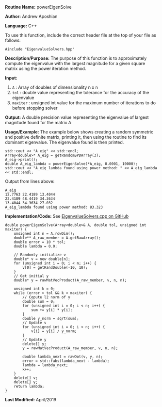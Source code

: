 **Routine Name:** powerEigenSolve

**Author:** Andrew Aposhian

**Language:** C++

To use this function, include the correct header file at the top of your file as follows:
```
#include "EigenvalueSolvers.hpp"
```

**Description/Purpose:** The purpose of this function is to approximately compute the eigenvalue with the largest magnitude for a given square matrix using the power iteration method.

**Input:**
1. `A` : Array of doubles of dimensionality n x n
2. `tol` : double value representing the tolerance for the accuracy of the eigenvalue
3. `maxiter` : unsigned int value for the maximum number of iterations to do before stopping solver

**Output:** A double precision value representing the eigenvalue of largest magnitude found for the matrix A

**Usage/Example:** The example below shows creating a random symmetric and positive definite matrix, printing it, then using the routine to find its dominant eigenvalue. The eigenvalue found is then printed.
```
std::cout << "A_eig" << std::endl;
Array<double>* A_eig = getRandomSPDArray(3);
A_eig->print();
double A_eig_lambda = powerEigenSolve(*A_eig, 0.0001, 10000);
std::cout << "A_eig_lambda found using power method: " << A_eig_lambda << std::endl;
```

Output from lines above:
```
A_eig
12.7763 22.4189 13.4044 
22.4189 48.4419 34.3634 
13.4044 34.3634 27.032 
A_eig_lambda found using power method: 83.323
```

**Implementation/Code:**
See [EigenvalueSolvers.cpp on GitHub](https://github.com/aposhiana/math5610/blob/master/src/lib/EigenvalueSolvers.cpp)
```
double powerEigenSolve(Array<double>& A, double tol, unsigned int maxiter) {
    unsigned int n = A.rowDim();
    double** A_raw_member = A.getRawArray();
    double error = 10 * tol;
    double lambda = 0.0;

    // Randomly initialize v
    double* v = new double[n];
    for (unsigned int i = 0; i < n; i++) {
        v[0] = getRandDouble(-10, 10);
    }
    // Get initial y
    double* y = rawMatVecProduct(A_raw_member, v, n, n);

    unsigned int k = 0;
    while (error > tol && k < maxiter) {
        // Copute l2 norm of y
        double sum = 0;
        for (unsigned int i = 0; i < n; i++) {
            sum += y[i] * y[i];
        }
        double y_norm = sqrt(sum);
        // Update v
        for (unsigned int i = 0; i < n; i++) {
            v[i] = y[i] / y_norm;
        }
        // Update y
        delete[] y;
        y = rawMatVecProduct(A_raw_member, v, n, n);

        double lambda_next = rawDot(v, y, n);
        error = std::fabs(lambda_next - lambda);
        lambda = lambda_next;
        k++;
    }
    delete[] v;
    delete[] y;
    return lambda;
}
```

**Last Modified:** April/2019
